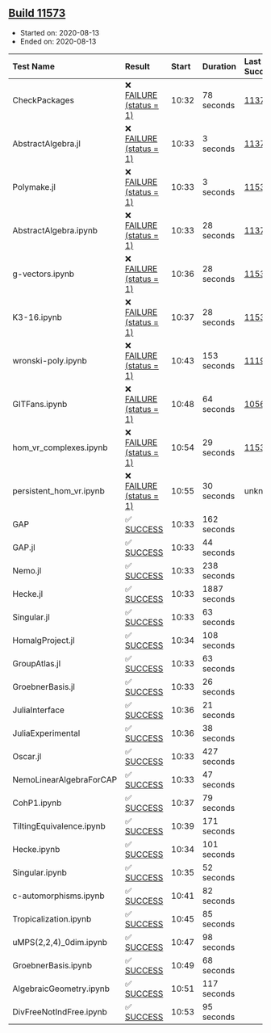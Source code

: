 ## [Build 11573](https://oscarci.mathematik.uni-kl.de/job/oscar/11573/)

* Started on: 2020-08-13
* Ended on: 2020-08-13

| Test Name    | Result | Start | Duration | Last Success | First Failure |
|:-------------|:-------|:------|:---------|:-------------|:--------------|
| CheckPackages | ❌ [FAILURE (status = 1)](https://oscarci.mathematik.uni-kl.de/job/oscar/11573/artifact/logs/build-11573/CheckPackages.log) | 10:32 | 78 seconds | [11376](https://oscarci.mathematik.uni-kl.de/job/oscar/11376/) | [11377](https://oscarci.mathematik.uni-kl.de/job/oscar/11377/) |
| AbstractAlgebra.jl | ❌ [FAILURE (status = 1)](https://oscarci.mathematik.uni-kl.de/job/oscar/11573/artifact/logs/build-11573/AbstractAlgebra.jl.log) | 10:33 | 3 seconds | [11376](https://oscarci.mathematik.uni-kl.de/job/oscar/11376/) | [11377](https://oscarci.mathematik.uni-kl.de/job/oscar/11377/) |
| Polymake.jl | ❌ [FAILURE (status = 1)](https://oscarci.mathematik.uni-kl.de/job/oscar/11573/artifact/logs/build-11573/Polymake.jl.log) | 10:33 | 3 seconds | [11532](https://oscarci.mathematik.uni-kl.de/job/oscar/11532/) | [11533](https://oscarci.mathematik.uni-kl.de/job/oscar/11533/) |
| AbstractAlgebra.ipynb | ❌ [FAILURE (status = 1)](https://oscarci.mathematik.uni-kl.de/job/oscar/11573/artifact/logs/build-11573/AbstractAlgebra.ipynb.log) | 10:33 | 28 seconds | [11376](https://oscarci.mathematik.uni-kl.de/job/oscar/11376/) | [11377](https://oscarci.mathematik.uni-kl.de/job/oscar/11377/) |
| g-vectors.ipynb | ❌ [FAILURE (status = 1)](https://oscarci.mathematik.uni-kl.de/job/oscar/11573/artifact/logs/build-11573/g-vectors.ipynb.log) | 10:36 | 28 seconds | [11532](https://oscarci.mathematik.uni-kl.de/job/oscar/11532/) | [11533](https://oscarci.mathematik.uni-kl.de/job/oscar/11533/) |
| K3-16.ipynb | ❌ [FAILURE (status = 1)](https://oscarci.mathematik.uni-kl.de/job/oscar/11573/artifact/logs/build-11573/K3-16.ipynb.log) | 10:37 | 28 seconds | [11532](https://oscarci.mathematik.uni-kl.de/job/oscar/11532/) | [11533](https://oscarci.mathematik.uni-kl.de/job/oscar/11533/) |
| wronski-poly.ipynb | ❌ [FAILURE (status = 1)](https://oscarci.mathematik.uni-kl.de/job/oscar/11573/artifact/logs/build-11573/wronski-poly.ipynb.log) | 10:43 | 153 seconds | [11192](https://oscarci.mathematik.uni-kl.de/job/oscar/11192/) | [11193](https://oscarci.mathematik.uni-kl.de/job/oscar/11193/) |
| GITFans.ipynb | ❌ [FAILURE (status = 1)](https://oscarci.mathematik.uni-kl.de/job/oscar/11573/artifact/logs/build-11573/GITFans.ipynb.log) | 10:48 | 64 seconds | [10566](https://oscarci.mathematik.uni-kl.de/job/oscar/10566/) | [10567](https://oscarci.mathematik.uni-kl.de/job/oscar/10567/) |
| hom_vr_complexes.ipynb | ❌ [FAILURE (status = 1)](https://oscarci.mathematik.uni-kl.de/job/oscar/11573/artifact/logs/build-11573/hom_vr_complexes.ipynb.log) | 10:54 | 29 seconds | [11532](https://oscarci.mathematik.uni-kl.de/job/oscar/11532/) | [11533](https://oscarci.mathematik.uni-kl.de/job/oscar/11533/) |
| persistent_hom_vr.ipynb | ❌ [FAILURE (status = 1)](https://oscarci.mathematik.uni-kl.de/job/oscar/11573/artifact/logs/build-11573/persistent_hom_vr.ipynb.log) | 10:55 | 30 seconds | unknown | unknown |
| GAP | ✅ [SUCCESS](https://oscarci.mathematik.uni-kl.de/job/oscar/11573/artifact/logs/build-11573/GAP.log) | 10:33 | 162 seconds |  |  |
| GAP.jl | ✅ [SUCCESS](https://oscarci.mathematik.uni-kl.de/job/oscar/11573/artifact/logs/build-11573/GAP.jl.log) | 10:33 | 44 seconds |  |  |
| Nemo.jl | ✅ [SUCCESS](https://oscarci.mathematik.uni-kl.de/job/oscar/11573/artifact/logs/build-11573/Nemo.jl.log) | 10:33 | 238 seconds |  |  |
| Hecke.jl | ✅ [SUCCESS](https://oscarci.mathematik.uni-kl.de/job/oscar/11573/artifact/logs/build-11573/Hecke.jl.log) | 10:33 | 1887 seconds |  |  |
| Singular.jl | ✅ [SUCCESS](https://oscarci.mathematik.uni-kl.de/job/oscar/11573/artifact/logs/build-11573/Singular.jl.log) | 10:33 | 63 seconds |  |  |
| HomalgProject.jl | ✅ [SUCCESS](https://oscarci.mathematik.uni-kl.de/job/oscar/11573/artifact/logs/build-11573/HomalgProject.jl.log) | 10:34 | 108 seconds |  |  |
| GroupAtlas.jl | ✅ [SUCCESS](https://oscarci.mathematik.uni-kl.de/job/oscar/11573/artifact/logs/build-11573/GroupAtlas.jl.log) | 10:33 | 63 seconds |  |  |
| GroebnerBasis.jl | ✅ [SUCCESS](https://oscarci.mathematik.uni-kl.de/job/oscar/11573/artifact/logs/build-11573/GroebnerBasis.jl.log) | 10:33 | 26 seconds |  |  |
| JuliaInterface | ✅ [SUCCESS](https://oscarci.mathematik.uni-kl.de/job/oscar/11573/artifact/logs/build-11573/JuliaInterface.log) | 10:36 | 21 seconds |  |  |
| JuliaExperimental | ✅ [SUCCESS](https://oscarci.mathematik.uni-kl.de/job/oscar/11573/artifact/logs/build-11573/JuliaExperimental.log) | 10:36 | 38 seconds |  |  |
| Oscar.jl | ✅ [SUCCESS](https://oscarci.mathematik.uni-kl.de/job/oscar/11573/artifact/logs/build-11573/Oscar.jl.log) | 10:33 | 427 seconds |  |  |
| NemoLinearAlgebraForCAP | ✅ [SUCCESS](https://oscarci.mathematik.uni-kl.de/job/oscar/11573/artifact/logs/build-11573/NemoLinearAlgebraForCAP.log) | 10:33 | 47 seconds |  |  |
| CohP1.ipynb | ✅ [SUCCESS](https://oscarci.mathematik.uni-kl.de/job/oscar/11573/artifact/logs/build-11573/CohP1.ipynb.log) | 10:37 | 79 seconds |  |  |
| TiltingEquivalence.ipynb | ✅ [SUCCESS](https://oscarci.mathematik.uni-kl.de/job/oscar/11573/artifact/logs/build-11573/TiltingEquivalence.ipynb.log) | 10:39 | 171 seconds |  |  |
| Hecke.ipynb | ✅ [SUCCESS](https://oscarci.mathematik.uni-kl.de/job/oscar/11573/artifact/logs/build-11573/Hecke.ipynb.log) | 10:34 | 101 seconds |  |  |
| Singular.ipynb | ✅ [SUCCESS](https://oscarci.mathematik.uni-kl.de/job/oscar/11573/artifact/logs/build-11573/Singular.ipynb.log) | 10:35 | 52 seconds |  |  |
| c-automorphisms.ipynb | ✅ [SUCCESS](https://oscarci.mathematik.uni-kl.de/job/oscar/11573/artifact/logs/build-11573/c-automorphisms.ipynb.log) | 10:41 | 82 seconds |  |  |
| Tropicalization.ipynb | ✅ [SUCCESS](https://oscarci.mathematik.uni-kl.de/job/oscar/11573/artifact/logs/build-11573/Tropicalization.ipynb.log) | 10:45 | 85 seconds |  |  |
| uMPS(2,2,4)_0dim.ipynb | ✅ [SUCCESS](https://oscarci.mathematik.uni-kl.de/job/oscar/11573/artifact/logs/build-11573/uMPS-2-2-4-_0dim.ipynb.log) | 10:47 | 98 seconds |  |  |
| GroebnerBasis.ipynb | ✅ [SUCCESS](https://oscarci.mathematik.uni-kl.de/job/oscar/11573/artifact/logs/build-11573/GroebnerBasis.ipynb.log) | 10:49 | 68 seconds |  |  |
| AlgebraicGeometry.ipynb | ✅ [SUCCESS](https://oscarci.mathematik.uni-kl.de/job/oscar/11573/artifact/logs/build-11573/AlgebraicGeometry.ipynb.log) | 10:51 | 117 seconds |  |  |
| DivFreeNotIndFree.ipynb | ✅ [SUCCESS](https://oscarci.mathematik.uni-kl.de/job/oscar/11573/artifact/logs/build-11573/DivFreeNotIndFree.ipynb.log) | 10:53 | 95 seconds |  |  |
